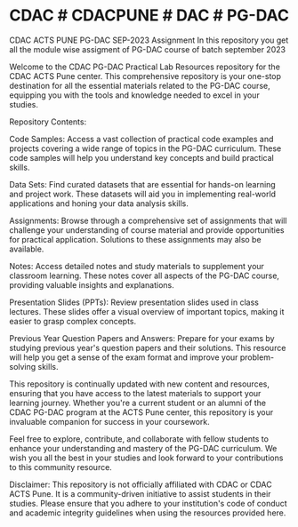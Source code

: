 # CDAC # CDACPUNE # DAC # PG-DAC
CDAC ACTS PUNE PG-DAC SEP-2023 Assignment
In this repository you get all the module wise assigment of PG-DAC course of batch september 2023

Welcome to the CDAC PG-DAC Practical Lab Resources repository for the CDAC ACTS Pune center. This comprehensive repository is your one-stop destination for all the essential materials related to the PG-DAC course, equipping you with the tools and knowledge needed to excel in your studies.

Repository Contents:

Code Samples: Access a vast collection of practical code examples and projects covering a wide range of topics in the PG-DAC curriculum. These code samples will help you understand key concepts and build practical skills.

Data Sets: Find curated datasets that are essential for hands-on learning and project work. These datasets will aid you in implementing real-world applications and honing your data analysis skills.

Assignments: Browse through a comprehensive set of assignments that will challenge your understanding of course material and provide opportunities for practical application. Solutions to these assignments may also be available.

Notes: Access detailed notes and study materials to supplement your classroom learning. These notes cover all aspects of the PG-DAC course, providing valuable insights and explanations.

Presentation Slides (PPTs): Review presentation slides used in class lectures. These slides offer a visual overview of important topics, making it easier to grasp complex concepts.

Previous Year Question Papers and Answers: Prepare for your exams by studying previous year's question papers and their solutions. This resource will help you get a sense of the exam format and improve your problem-solving skills.

This repository is continually updated with new content and resources, ensuring that you have access to the latest materials to support your learning journey. Whether you're a current student or an alumni of the CDAC PG-DAC program at the ACTS Pune center, this repository is your invaluable companion for success in your coursework.

Feel free to explore, contribute, and collaborate with fellow students to enhance your understanding and mastery of the PG-DAC curriculum. We wish you all the best in your studies and look forward to your contributions to this community resource.

Disclaimer: This repository is not officially affiliated with CDAC or CDAC ACTS Pune. It is a community-driven initiative to assist students in their studies. Please ensure that you adhere to your institution's code of conduct and academic integrity guidelines when using the resources provided here.
